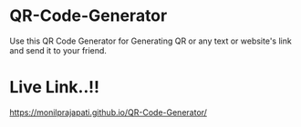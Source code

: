 # QR-Code-Generator
Use this QR Code Generator for Generating QR or any text or website's link and send it to your friend.

# Live Link..!!

https://monilprajapati.github.io/QR-Code-Generator/
